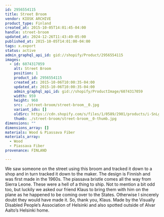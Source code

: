 ```yaml
---
id: 2956554115
title: Street Broom
vendor: KIOSK ARCHIVE
product_type: Finland
created_at: 2015-10-05T14:01:45-04:00
handle: street-broom
updated_at: 2024-12-26T11:43:49-05:00
published_at: 2015-10-05T14:01:00-04:00
tags: x.export
status: active
admin_graphql_api_id: gid://shopify/Product/2956554115
images:
  - id: 6074317059
    alt: Street Broom
    position: 1
    product_id: 2956554115
    created_at: 2015-10-06T10:00:35-04:00
    updated_at: 2015-10-06T10:00:35-04:00
    admin_graphql_api_id: gid://shopify/ProductImage/6074317059
    width: 959
    height: 960
    src: ./street-broom/street-broom__0.jpg
    variant_ids: []
    oldSrc: https://cdn.shopify.com/s/files/1/0589/2901/products/i-SnLgtRP-X2.jpg?v=1444140035
    thumb: ./street-broom/street-broom__0-thumb.jpg
dimensions: ""
dimensions_array: []
materials: Wood & Piassava Fiber
materials_array:
  - Wood
  - Piassava Fiber
provenance: FINLAND

---
```


We saw someone on the street using this broom and tracked it down to a shop and in turn tracked it down to the maker. The design is Finnish and was first made in the 1960s. The piassava bristle comes all the way from Sierra Leone. These were a hell of a thing to ship. Not to mention a bit odd too, but luckily we asked our friend Klaus to bring them with him on the plane as he happened to be coming over to the States. Otherwise I sincerely doubt they would have made it. So, thank you, Klaus. Made by the Visually Disabled People’s Association of Helsinki and also spotted outside of Alvar Aalto’s Helsinki home.